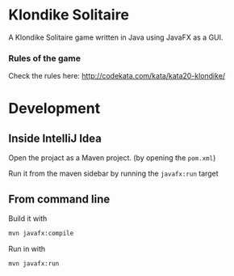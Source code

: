 # Klondike Solitaire

A Klondike Solitaire game written in Java using JavaFX as a GUI.

### Rules of the game

Check the rules here: http://codekata.com/kata/kata20-klondike/

# Development


## Inside IntelliJ Idea

Open the projact as a Maven project. (by opening the `pom.xml`)

Run it from the maven sidebar by running the `javafx:run` target


## From command line

Build it with

```sh
mvn javafx:compile
```

Run in with

```sh
mvn javafx:run
```
